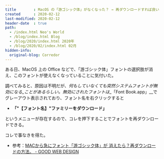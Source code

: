 ```yaml
---
title        : MacOS の「游ゴシック体」がなくなった？ → 再ダウンロードすれば良い
created      : 2020-02-12
last-modified: 2020-02-12
header-date  : true
path:
  - /index.html Neo's World
  - /blog/index.html Blog
  - /blog/2020/index.html 2020年
  - /blog/2020/02/index.html 02月
hidden-info:
  original-blog: Corredor
---
```


ある日、MacOS 上の Office などで、「游ゴシック体」フォントの選択肢が消え、このフォントが使えなくなっていることに気付いた。

調べてみると、原因は不明だが、_何もしていなくても突然システムフォントが無効になる_ことがあるらしい。無効にされたフォントは__「Font Book.app」__でグレーアウト表示されており、フォント名を右クリックすると

- __「"【フォント名】"ファミリーをダウンロード」__

というメニューが存在するので、コレを押下することでフォントを再ダウンロードできる。

コレで事なきを得た。

- 参考：[MACから急にフォント「游ゴシック体」が 消えたら？再ダウンロードの方法。 - GOOD WEB DESIGN](https://good-web-design.com/column/mac-yu-gothic-download)
